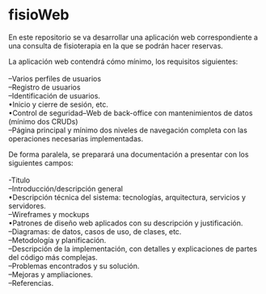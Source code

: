 # fisioWeb
En este repositorio se va desarrollar una aplicación web correspondiente a una consulta de fisioterapia en la que se podrán hacer reservas.

La aplicación web contendrá cómo mínimo, los requisitos siguientes:\
\
–Varios perfiles de usuarios\
–Registro de usuarios\
–Identificación de usuarios.\
	•Inicio y cierre de sesión, etc.\
	•Control de seguridad–Web de back-office con mantenimientos de datos (mínimo dos CRUDs)\
–Página principal y mínimo dos niveles de navegación completa con las operaciones necesarias implementadas.

De forma paralela, se preparará una documentación a presentar con los siguientes campos:\
\
-Titulo\
–Introducción/descripción general\
	•Descripción técnica del sistema: tecnologías, arquitectura, servicios y servidores.\
–Wireframes y mockups\
	•Patrones de diseño web aplicados con su descripción y justificación.\
–Diagramas: de datos, casos de uso, de clases, etc.\
–Metodología y planificación.\
–Descripción de la implementación, con detalles y explicaciones de partes del código más complejas.\
–Problemas encontrados y su solución.\
–Mejoras y ampliaciones.\
–Referencias.
